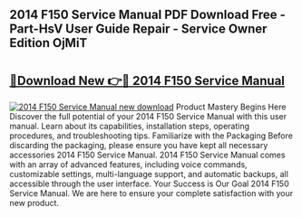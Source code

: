 ## 2014 F150 Service Manual PDF Download Free - Part-HsV User Guide Repair - Service Owner Edition OjMiT

# <h2><a href="http://bc3887.oget.top/?id=2014+F150+Service+Manual">🔗Download New 👉🔴 2014 F150 Service Manual</a></h2>

[![2014 F150 Service Manual new download](https://i.imgur.com/5g1atiW.png)](http://bc3887.oget.top/?id=2014+F150+Service+Manual)
Product Mastery Begins Here Discover the full potential of your 2014 F150 Service Manual with this user manual. Learn about its capabilities, installation steps, operating procedures, and troubleshooting tips. Familiarize with the Packaging Before discarding the packaging, please ensure you have kept all necessary accessories 2014 F150 Service Manual. 2014 F150 Service Manual comes with an array of advanced features, including voice commands, customizable settings, multi-language support, and automatic backups, all accessible through the user interface. Your Success is Our Goal 2014 F150 Service Manual. We are here to ensure your complete satisfaction with your new product.
